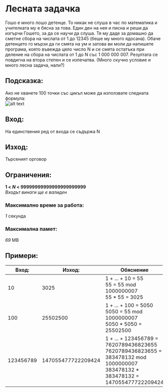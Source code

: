 # Лесната задачка

Гошо е много лошо детенце. То никак не слуша в час по математика и учителката му е бясна за това. Един ден на нея и писна и реши да изгърчи Гошето, за да се научи да слуша. Тя му даде за домашно да сметне сбора на числата от 1 до 12345 (беше му много ядосана). Обаче детенцето го мързи да ги смята на ум и затова ви моли да напишете програма, която въвежда цяло число N и се смята остатъка при деление на сбора на числата от 1 до N със 1 000 000 007. Резултата се повдигна на втора степен и се изпечатва. (Много скучно условие и много лесна задача, нали?)

## Подсказка:
Ако не хванете 100 точки със цикъл може да използвате следната формула: <br>
![alt text](http://www1.znam.bg/zmonres/edu/matematika%2011%20klas_Anubis/MAT2/images/pic092.gif)

## Вход:
На единствения ред от входа се съдържа N

## Изход:
Търсеният орговор

## Ограничения:
**1 < _N_ < 99999999999999999999999** <br>
_Входът винаги ще е валиден_

### Максимално време за работа:
_1_ секунда

### Максимална памет:
_69_ MB

## Примери:
| **Вход:**  | **Изход:**         | Обяснение |
| ---------- | ------------------ | --------- | 
| 10         | 3025               | 1 + ... + 10 = 55 <br> 55 = 55 mod 1000000007 <br> 55 * 55 = 3025              |
| 100        | 25502500           | 1 + ... + 100 = 5050 <br> 5050 = 55 mod 1000000007 <br> 5050 * 5050 = 25502500 |
| 123456789  | 147055477722209424 | 1 + ... + 123456789 = 7620789436823655 <br> 7620789436823655 = 383478132 mod 1000000007 <br> 383478132 * 383478132 = 147055477722209424 |
